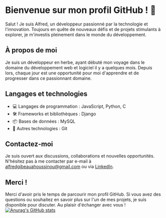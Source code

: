 # Bienvenue sur mon profil GitHub ! 👋

Salut ! Je suis Alfred, un développeur passionné par la technologie et l'innovation. Toujours en quête de nouveaux défis et de projets stimulants à explorer, je m'investis pleinement dans le monde du développement.

## À propos de moi

Je suis un développeur en herbe, ayant débuté mon voyage dans le domaine du développement web et logiciel il y a quelques mois. Depuis lors, chaque jour est une opportunité pour moi d'apprendre et de progresser dans ce passionnant domaine.

## Langages et technologies

- 💻 Langages de programmation : JavaScript, Python, C
- 🛠 Frameworks et bibliothèques : Django
- 📦 Bases de données : MySQL
- 🚀 Autres technologies : Git

## Contactez-moi

Je suis ouvert aux discussions, collaborations et nouvelles opportunités. N'hésitez pas à me contacter par e-mail à [alfredgibeauahoussinou@gmail.com](mailto:alfredgibeauahoussinou@gmail.com) ou via [LinkedIn](https://www.linkedin.com/in/alfred-gibeau-ahoussinou-810a25264).

## Merci !

Merci d'avoir pris le temps de parcourir mon profil GitHub. Si vous avez des questions ou souhaitez en savoir plus sur l'un de mes projets, je suis disponible pour discuter. Au plaisir d'échanger avec vous !
[![Anurag's GitHub stats](https://github-readme-stats.vercel.app/apialfredgibeau-ahoussinou=anuraghazra)](https://github.com/anuraghazra/github-readme-stats)
